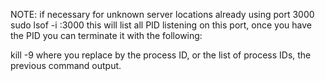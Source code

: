 



NOTE: if necessary for unknown server locations already using port 3000
sudo lsof -i :3000
this will list all PID listening on this port, once you have the PID you can terminate it with the following:

kill -9 <PID>
where you replace <PID> by the process ID, or the list of process IDs, the previous command output.